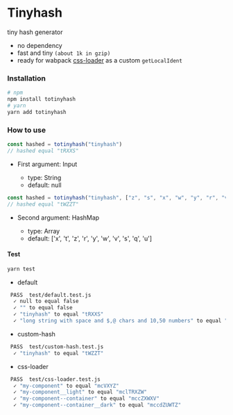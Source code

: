 # Tinyhash

tiny hash generator

-   no dependency
-   fast and tiny `(about 1k in gzip)`
-   ready for wabpack [css-loader](https://webpack.js.org/loaders/css-loader/) as a custom `getLocalIdent`

### Installation

```bash
# npm
npm install totinyhash
# yarn
yarn add totinyhash
```

### How to use

```javascript
const hashed = totinyhash("tinyhash")
// hashed equal "tRXXS"
```

-   First argument: Input

    -   type: String
    -   default: null

```javascript
const hashed = totinyhash("tinyhash", ["z", "s", "x", "w", "y", "r", "v", "t", "u", "q"])
// hashed equal "tWZZT"
```

-   Second argument: HashMap

    -   type: Array
    -   default: ['x', 't', 'z', 'r', 'y', 'w', 'v', 's', 'q', 'u']

#### Test

```bash
yarn test
```

-   default

```bash
 PASS  test/default.test.js
  ✓ null to equal false
  ✓ "" to equal false
  ✓ "tinyhash" to equal "tRXXS"
  ✓ "long string with space and $,@ chars and 10,50 numbers" to equal "lswsaca15nQXRZW"
```

-   custom-hash

```bash
 PASS  test/custom-hash.test.js
  ✓ "tinyhash" to equal "tWZZT"
```

-   css-loader

```bash
 PASS  test/css-loader.test.js
  ✓ "my-component" to equal "mcVXYZ"
  ✓ "my-component__light" to equal "mclTRXZW"
  ✓ "my-component--container" to equal "mccZXWXV"
  ✓ "my-component--container__dark" to equal "mccdZUWTZ"
```
